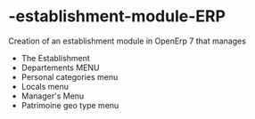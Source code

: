 # -establishment-module-ERP
Creation of an establishment module in OpenErp 7 that manages
+ The Establishment
+ Departements MENU 
+ Personal categories menu
+ Locals menu
+ Manager's Menu
+ Patrimoine geo type menu
